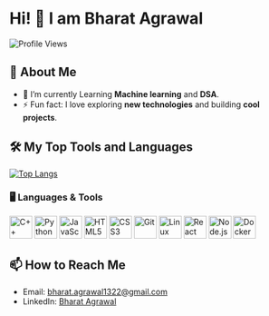 # Hi! 👋 I am Bharat Agrawal

![Profile Views](https://komarev.com/ghpvc/?username=bharat-agrawal-05&label=Profile%20Views&color=0e75b6&style=flat)

## 🌟 About Me

- 🌱 I’m currently Learning **Machine learning** and **DSA**.
- ⚡ Fun fact: I love exploring **new technologies** and building **cool projects**.

## 🛠️ My Top Tools and Languages
[![Top Langs](https://github-readme-stats.vercel.app/api/top-langs/?username=bharat-agrawal-05&layout=compact&theme=radical)](https://github.com/anuraghazra/github-readme-stats)

### 🖥️ Languages & Tools
<p align="left">
  <img src="https://cdn.jsdelivr.net/gh/devicons/devicon/icons/cplusplus/cplusplus-original.svg" alt="C++" width="40" height="40"/>
  <img src="https://cdn.jsdelivr.net/gh/devicons/devicon/icons/python/python-original.svg" alt="Python" width="40" height="40"/>
  <img src="https://cdn.jsdelivr.net/gh/devicons/devicon/icons/javascript/javascript-original.svg" alt="JavaScript" width="40" height="40"/>
  <img src="https://cdn.jsdelivr.net/gh/devicons/devicon/icons/html5/html5-original.svg" alt="HTML5" width="40" height="40"/>
  <img src="https://cdn.jsdelivr.net/gh/devicons/devicon/icons/css3/css3-original.svg" alt="CSS3" width="40" height="40"/>
  <img src="https://cdn.jsdelivr.net/gh/devicons/devicon/icons/git/git-original.svg" alt="Git" width="40" height="40"/>
  <img src="https://cdn.jsdelivr.net/gh/devicons/devicon/icons/linux/linux-original.svg" alt="Linux" width="40" height="40"/>
  <img src="https://cdn.jsdelivr.net/gh/devicons/devicon/icons/react/react-original.svg" alt="React" width="40" height="40"/>
  <img src="https://cdn.jsdelivr.net/gh/devicons/devicon/icons/nodejs/nodejs-original.svg" alt="Node.js" width="40" height="40"/>
  <img src="https://cdn.jsdelivr.net/gh/devicons/devicon/icons/docker/docker-original.svg" alt="Docker" width="40" height="40"/>
</p>

<!-- ## 📊 GitHub Stats
![GitHub Stats](https://github-readme-stats.vercel.app/api?username=bharat-agrawal-05&show_icons=true&theme=radical) -->

## 📫 How to Reach Me
- Email: [bharat.agrawal1322@gmail.com](mailto:bharat.agrawal@example.com)
- LinkedIn: [Bharat Agrawal](https://www.linkedin.com/in/bharat-agrawal-a9487a223/)

